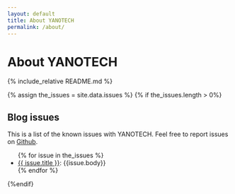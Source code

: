 ```yaml
---
layout: default
title: About YANOTECH
permalink: /about/
---
```


# About YANOTECH
{% include_relative README.md %} <!-- Include relative so that we can use README.md as a base, and keep the styling -->

{% assign the_issues = site.data.issues %}
{% if the_issues.length > 0%} <!-- We only show the Blog issues section if the JSON file has at least one entry -->
## Blog issues

This is a list of the known issues with YANOTECH. Feel free to report issues on [Github][yanotech-issues].

[yanotech-issues]: https://github.com/juandesant/YANOTECH/issues "Issues on YANOTECH repository."

<ul>
{% for issue in the_issues %}
<li><a href="{{issue.url}}">{{ issue.title }}</a>: {{issue.body}}</li>
{% endfor %}
</ul>

{%endif} <!-- if the_issues.length > 0 -->